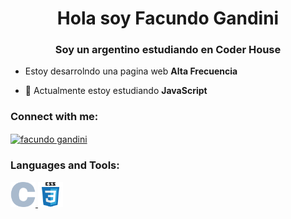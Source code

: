 # <h1 align="center">Hola soy Facundo Gandini</h1>
<h3 align="center">Soy un argentino estudiando en Coder House</h3>

- Estoy desarrolndo una pagina web **Alta Frecuencia**

- 🌱 Actualmente estoy estudiando **JavaScript**

<h3 align="left">Connect with me:</h3>
<p align="left">
<a href="https://linkedin.com/in/facundo gandini" target="blank"><img align="center" src="https://raw.githubusercontent.com/rahuldkjain/github-profile-readme-generator/master/src/images/icons/Social/linked-in-alt.svg" alt="facundo gandini" height="30" width="40" /></a>
</p>

<h3 align="left">Languages and Tools:</h3>
<p align="left"> <a href="https://www.cprogramming.com/" target="_blank" rel="noreferrer"> <img src="https://raw.githubusercontent.com/devicons/devicon/master/icons/c/c-original.svg" alt="c" width="40" height="40"/> </a> <a href="https://www.w3schools.com/css/" target="_blank" rel="noreferrer"> <img src="https://raw.githubusercontent.com/devicons/devicon/master/icons/css3/css3-original-wordmark.svg" alt="css3" width="40" height="40"/> </a> </p>

